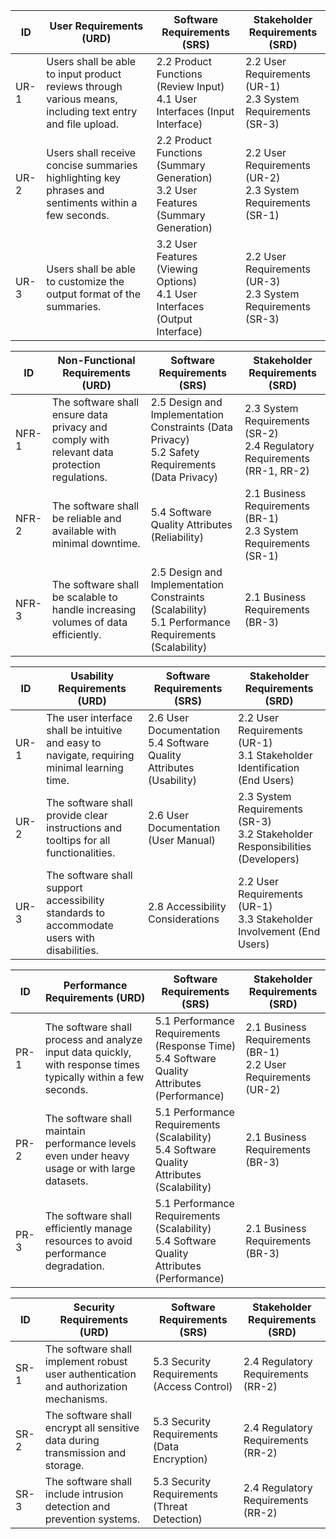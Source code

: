 | ID   | User Requirements (URD)                                                                                       | Software Requirements (SRS)                                                                                  | Stakeholder Requirements (SRD)                                                                                           |
|------|---------------------------------------------------------------------------------------------------------------|-------------------------------------------------------------------------------------------------------------|--------------------------------------------------------------------------------------------------------------------------|
| UR-1 | Users shall be able to input product reviews through various means, including text entry and file upload.     | 2.2 Product Functions (Review Input) <br> 4.1 User Interfaces (Input Interface)                              | 2.2 User Requirements (UR-1) <br> 2.3 System Requirements (SR-3)                                                          |
| UR-2 | Users shall receive concise summaries highlighting key phrases and sentiments within a few seconds.           | 2.2 Product Functions (Summary Generation) <br> 3.2 User Features (Summary Generation)                       | 2.2 User Requirements (UR-2) <br> 2.3 System Requirements (SR-1)                                                          |
| UR-3 | Users shall be able to customize the output format of the summaries.                                          | 3.2 User Features (Viewing Options) <br> 4.1 User Interfaces (Output Interface)                              | 2.2 User Requirements (UR-3) <br> 2.3 System Requirements (SR-3)                                                          |

| ID    | Non-Functional Requirements (URD)                                                           | Software Requirements (SRS)                                                     | Stakeholder Requirements (SRD)                                 |
|-------|---------------------------------------------------------------------------------------------|--------------------------------------------------------------------------------|---------------------------------------------------------------|
| NFR-1 | The software shall ensure data privacy and comply with relevant data protection regulations. | 2.5 Design and Implementation Constraints (Data Privacy) <br> 5.2 Safety Requirements (Data Privacy) | 2.3 System Requirements (SR-2) <br> 2.4 Regulatory Requirements (RR-1, RR-2) |
| NFR-2 | The software shall be reliable and available with minimal downtime.                         | 5.4 Software Quality Attributes (Reliability)                                   | 2.1 Business Requirements (BR-1) <br> 2.3 System Requirements (SR-1)        |
| NFR-3 | The software shall be scalable to handle increasing volumes of data efficiently.            | 2.5 Design and Implementation Constraints (Scalability) <br> 5.1 Performance Requirements (Scalability) | 2.1 Business Requirements (BR-3)                                              |

| ID   | Usability Requirements (URD)                                                              | Software Requirements (SRS)                                  | Stakeholder Requirements (SRD)                          |
|------|------------------------------------------------------------------------------------------|-------------------------------------------------------------|--------------------------------------------------------|
| UR-1 | The user interface shall be intuitive and easy to navigate, requiring minimal learning time. | 2.6 User Documentation <br> 5.4 Software Quality Attributes (Usability) | 2.2 User Requirements (UR-1) <br> 3.1 Stakeholder Identification (End Users) |
| UR-2 | The software shall provide clear instructions and tooltips for all functionalities.       | 2.6 User Documentation (User Manual)                        | 2.3 System Requirements (SR-3) <br> 3.2 Stakeholder Responsibilities (Developers) |
| UR-3 | The software shall support accessibility standards to accommodate users with disabilities. | 2.8 Accessibility Considerations                            | 2.2 User Requirements (UR-1) <br> 3.3 Stakeholder Involvement (End Users) |

| ID   | Performance Requirements (URD)                                                         | Software Requirements (SRS)                                                            | Stakeholder Requirements (SRD)                      |
|------|----------------------------------------------------------------------------------------|---------------------------------------------------------------------------------------|----------------------------------------------------|
| PR-1 | The software shall process and analyze input data quickly, with response times typically within a few seconds. | 5.1 Performance Requirements (Response Time) <br> 5.4 Software Quality Attributes (Performance) | 2.1 Business Requirements (BR-1) <br> 2.2 User Requirements (UR-2) |
| PR-2 | The software shall maintain performance levels even under heavy usage or with large datasets. | 5.1 Performance Requirements (Scalability) <br> 5.4 Software Quality Attributes (Scalability) | 2.1 Business Requirements (BR-3) |
| PR-3 | The software shall efficiently manage resources to avoid performance degradation.      | 5.1 Performance Requirements (Scalability) <br> 5.4 Software Quality Attributes (Performance) | 2.1 Business Requirements (BR-3) |

| ID   | Security Requirements (URD)                                                           | Software Requirements (SRS)                                                          | Stakeholder Requirements (SRD)                      |
|------|---------------------------------------------------------------------------------------|-------------------------------------------------------------------------------------|----------------------------------------------------|
| SR-1 | The software shall implement robust user authentication and authorization mechanisms. | 5.3 Security Requirements (Access Control)                                          | 2.4 Regulatory Requirements (RR-2)                 |
| SR-2 | The software shall encrypt all sensitive data during transmission and storage.       | 5.3 Security Requirements (Data Encryption)                                         | 2.4 Regulatory Requirements (RR-2)                 |
| SR-3 | The software shall include intrusion detection and prevention systems.               | 5.3 Security Requirements (Threat Detection)                                        | 2.4 Regulatory Requirements (RR-2)                 |
